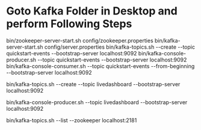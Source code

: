 Goto Kafka Folder in Desktop and perform Following Steps
========================================================
bin/zookeeper-server-start.sh config/zookeeper.properties
bin/kafka-server-start.sh config/server.properties
bin/kafka-topics.sh --create --topic quickstart-events --bootstrap-server localhost:9092
bin/kafka-console-producer.sh --topic quickstart-events --bootstrap-server localhost:9092
bin/kafka-console-consumer.sh --topic quickstart-events --from-beginning --bootstrap-server localhost:9092

bin/kafka-topics.sh --create --topic livedashboard --bootstrap-server localhost:9092

bin/kafka-console-producer.sh --topic livedashboard --bootstrap-server localhost:9092

bin/kafka-topics.sh --list --zookeeper localhost:2181

